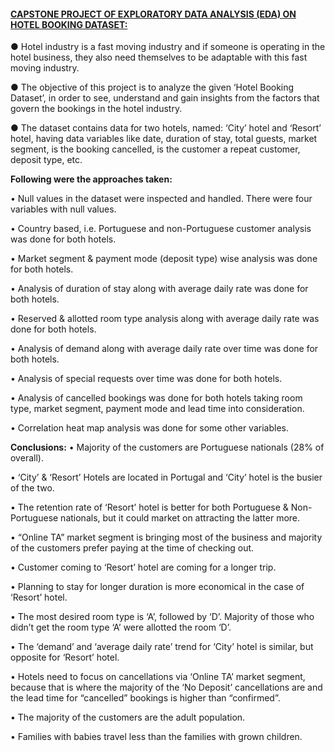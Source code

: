#### <ins> **CAPSTONE PROJECT OF EXPLORATORY DATA ANALYSIS (EDA) ON HOTEL BOOKING DATASET:**</ins>

● Hotel industry is a fast moving industry and if someone is operating in the hotel business, they also
need themselves to be adaptable with this fast moving industry.

● The objective of this project is to analyze the given ‘Hotel Booking Dataset’, in order to see,
understand and gain insights from the factors that govern the bookings in the hotel industry.

● The dataset contains data for two hotels, named: ‘City’ hotel and ‘Resort’ hotel, having data variables
like date, duration of stay, total guests, market segment, is the booking cancelled, is the customer a
repeat customer, deposit type, etc.


**Following were the approaches taken:**

•	Null values in the dataset were inspected and handled. There were four variables with null values.

•	Country based, i.e. Portuguese and non-Portuguese customer analysis was done for both hotels.

•	Market segment & payment mode (deposit type) wise analysis was done for both hotels.

•	Analysis of duration of stay along with average daily rate was done for both hotels.

•	Reserved & allotted room type analysis along with average daily rate was done for both hotels.

•	Analysis of demand along with average daily rate over time was done for both hotels.

•	Analysis of special requests over time was done for both hotels.

•	Analysis of cancelled bookings was done for both hotels taking room type, market segment, payment mode and lead time into consideration.

•	Correlation heat map analysis was done for some other variables.

**Conclusions:**
•	Majority of the customers are Portuguese nationals (28% of overall). 

•	‘City’ & ‘Resort’ Hotels are located in Portugal and ‘City’ hotel is the busier of the two.

•	The retention rate of ‘Resort’ hotel is better for both Portuguese & Non-Portuguese nationals, but it could market on attracting the latter more.

•	“Online TA” market segment is bringing most of the business and majority of the customers prefer paying at the time of checking out.

•	Customer coming to ‘Resort’ hotel are coming for a longer trip.

•	Planning to stay for longer duration is more economical in the case of ‘Resort’ hotel.

•	The most desired room type is ‘A’, followed by ‘D’. Majority of those who didn’t get the room type ‘A’ were allotted the room ‘D’.

•	The ‘demand’ and ‘average daily rate’ trend for ‘City’ hotel is similar, but opposite for ‘Resort’ hotel.

•	Hotels need to focus on cancellations via ‘Online TA’ market segment, because that is where the majority of the ‘No Deposit’ cancellations are and the lead time for “cancelled” bookings is higher than “confirmed”.

•	The majority of the customers are the adult population.

•	Families with babies travel less than the families with grown children.


